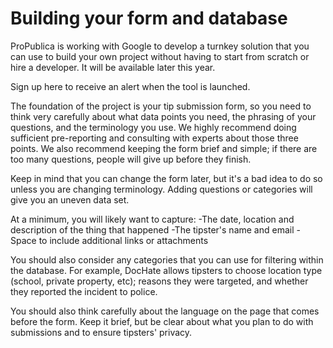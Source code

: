 # Building your form and database

ProPublica is working with Google to develop a turnkey solution that you can use to build your own project without having to start from scratch or hire a developer. It will be available later this year.

Sign up here to receive an alert when the tool is launched.

The foundation of the project is your tip submission form, so you need to think very carefully about what data points you need, the phrasing of your questions, and the terminology you use. We highly recommend doing sufficient pre-reporting and consulting with experts about those three points. We also recommend keeping the form brief and simple; if there are too many questions, people will give up before they finish.

Keep in mind that you can change the form later, but it's a bad idea to do so unless you are changing terminology. Adding questions or categories will give you an uneven data set.

At a minimum, you will likely want to capture: -The date, location and description of the thing that happened -The tipster's name and email -Space to include additional links or attachments

You should also consider any categories that you can use for filtering within the database. For example, DocHate allows tipsters to choose location type \(school, private property, etc\); reasons they were targeted, and whether they reported the incident to police.

You should also think carefully about the language on the page that comes before the form. Keep it brief, but be clear about what you plan to do with submissions and to ensure tipsters' privacy.

